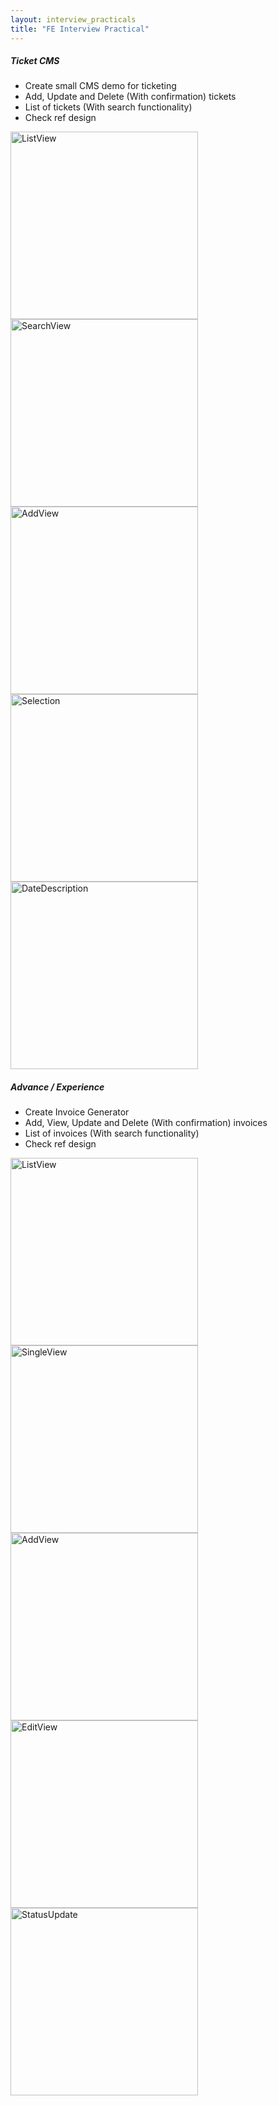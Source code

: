 ```yaml
---
layout: interview_practicals
title: "FE Interview Practical"
---
```


##### Ticket CMS

* Create small CMS demo for ticketing
* Add, Update and Delete (With confirmation) tickets
* List of tickets (With search functionality)
* Check ref design

<img alt="ListView" src="https://patoliyainfotech.github.io/assets/images/1.png" width="300">

<img alt="SearchView" src="https://patoliyainfotech.github.io/assets/images/2.png" width="300">

<img alt="AddView" src="https://patoliyainfotech.github.io/assets/images/3.png" width="300">

<img alt="Selection" src="https://patoliyainfotech.github.io/assets/images/4.png" width="300">

<img alt="DateDescription" src="https://patoliyainfotech.github.io/assets/images/5.png" width="300">

##### Advance / Experience

* Create Invoice Generator
* Add, View, Update and Delete (With confirmation) invoices
* List of invoices (With search functionality)
* Check ref design

<img alt="ListView" src="https://patoliyainfotech.github.io/assets/images/6.png" width="300">

<img alt="SingleView" src="https://patoliyainfotech.github.io/assets/images/7.png" width="300">

<img alt="AddView" src="https://patoliyainfotech.github.io/assets/images/8.png" width="300">

<img alt="EditView" src="https://patoliyainfotech.github.io/assets/images/9.png" width="300">

<img alt="StatusUpdate" src="https://patoliyainfotech.github.io/assets/images/10.png" width="300">